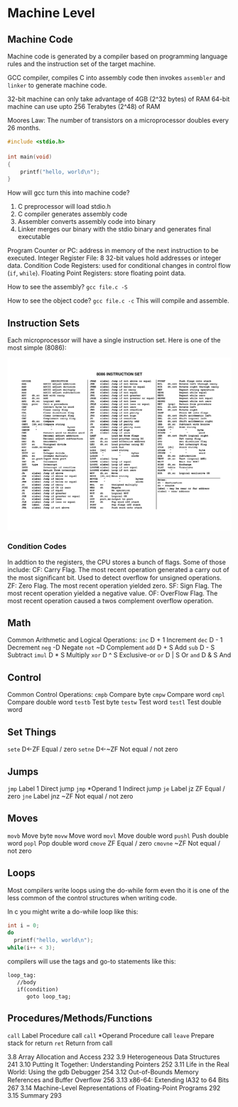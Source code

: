 # Machine Level

## Machine Code

Machine code is generated by a compiler based on programming language rules and the instruction set of the target machine.

GCC compiler, compiles C into assembly code then invokes `assembler` and `linker` to generate machine code.

32-bit machine can only take advantage of 4GB (2^32 bytes) of RAM
64-bit machine can use upto 256 Terabytes (2^48) of RAM

Moores Law: The number of transistors on a microprocessor doubles every 26 months.

```c
#include <stdio.h>

int main(void)
{
    printf("hello, world\n");
}
```
How will gcc turn this into machine code?
1. C preprocessor will load stdio.h
2. C compiler generates assembly code
3. Assembler converts assembly code into binary
4. Linker merges our binary with the stdio binary and generates final executable

Program Counter or PC: address in memory of the next instruction to be executed.
Integer Register File: 8 32-bit values hold addresses or integer data.
Condition Code Registers: used for conditional changes in control flow (`if`, `while`).
Floating Point Registers: store floating point data.

How to see the assembly?
`gcc file.c -S`

How to see the object code?
`gcc file.c -c` This will compile and assemble.

## Instruction Sets

Each microprocessor will have a single instruction set. Here is one of the most simple (8086):

![8086 InstructionSet](./8086Ins.png)

### Condition Codes
In addtion to the registers, the CPU stores a bunch of flags. Some of those include:
CF: Carry Flag. The most recent operation generated a carry out of the most
signiﬁcant bit. Used to detect overﬂow for unsigned operations.
ZF: Zero Flag. The most recent operation yielded zero.
SF: Sign Flag. The most recent operation yielded a negative value.
OF: OverFlow Flag. The most recent operation caused a twos complement overflow operation.

## Math
Common Arithmetic and Logical Operations:
`inc` D + 1 Increment
`dec` D - 1 Decrement
`neg` -D Negate
`not` ~D Complement
`add` D + S Add
`sub` D - S Subtract
`imul` D * S Multiply
`xor` D ^ S Exclusive-or
`or` D | S Or
`and` D & S And

## Control
Common Control Operations:
`cmpb` Compare byte
`cmpw` Compare word
`cmpl` Compare double word
`testb` Test byte
`testw` Test word
`testl` Test double word

## Set Things
`sete` D←ZF Equal / zero
`setne` D←~ZF Not equal / not zero

## Jumps
`jmp` Label 1 Direct jump
`jmp` *Operand 1 Indirect jump
`je` Label jz ZF Equal / zero
`jne` Label jnz ~ZF Not equal / not zero

## Moves
`movb` Move byte
`movw` Move word
`movl` Move double word
`pushl` Push double word
`popl` Pop double word
`cmove` ZF Equal / zero
`cmovne` ~ZF Not equal / not zero

## Loops
Most compilers write loops using the do-while form even tho it is one of the less common of the control structures when writing code.

In c you might write a do-while loop like this:

```c
int i = 0;
do
  printf("hello, world\n");
while(i++ < 3);
```

compilers will use the tags and go-to statements like this:
```
loop_tag:
   //body
   if(condition)
      goto loop_tag;
```

## Procedures/Methods/Functions

`call` Label Procedure call
`call` *Operand Procedure call
`leave` Prepare stack for return
`ret` Return from call

3.8 Array Allocation and Access 232
3.9 Heterogeneous Data Structures 241
3.10 Putting It Together: Understanding Pointers 252
3.11 Life in the Real World: Using the gdb Debugger 254
3.12 Out-of-Bounds Memory References and Buffer Overﬂow 256
3.13 x86-64: Extending IA32 to 64 Bits 267
3.14 Machine-Level Representations of Floating-Point Programs 292
3.15 Summary 293




